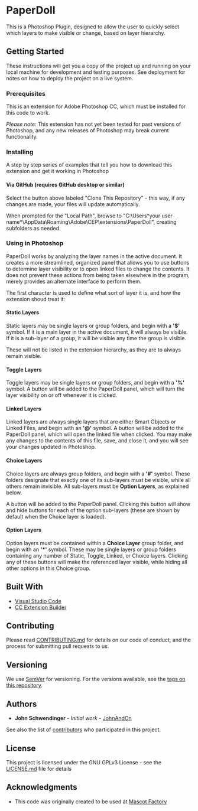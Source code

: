 # PaperDoll

This is a Photoshop Plugin, designed to allow the user to quickly select which layers to make visible or change, based on layer hierarchy.

## Getting Started

These instructions will get you a copy of the project up and running on your local machine for development and testing purposes. See deployment for notes on how to deploy the project on a live system.

### Prerequisites

This is an extension for Adobe Photoshop CC, which must be installed for this code to work.

*Please note:* This extension has not yet been tested for past versions of Photoshop, and any new releases of Photoshop may break current functionality.

### Installing

A step by step series of examples that tell you how to download this extension and get it working in Photoshop

#### Via GitHub (requires GitHub desktop or similar)

Select the button above labeled "Clone This Repository" - this way, if any changes are made, your files will update automatically.

When prompted for the "Local Path", browse to "C:\Users\*your user name*\AppData\Roaming\Adobe\CEP\extensions\PaperDoll", creating subfolders as needed.

### Using in Photoshop

PaperDoll works by analyzing the layer names in the active document. It creates a more streamlined, organized panel that allows you to use buttons to determine layer visibility or to open linked files to change the contents. It does not prevent these actions from being taken elsewhere in the program, merely provides an alternate interface to perform them.

The first character is used to define what sort of layer it is, and how the extension shoud treat it:

#### Static Layers

Static layers may be single layers or group folders, and begin with a **'$'** symbol. If it is a main layer in the active document, it will always be visible. If it is a sub-layer of a group, it will be visible any time the group is visible. 

These will not be listed in the extension hierarchy, as they are to always remain visible.

#### Toggle Layers

Toggle layers may be single layers or group folders, and begin with a **'%'** symbol.  A button will be added to the PaperDoll panel, which will turn the layer visibility on or off whenever it is clicked.

#### Linked Layers

Linked layers are always single layers that are either Smart Objects or Linked Files, and begin with an **'@'** symbol.  A button will be added to the PaperDoll panel, which will open the linked file when clicked.  You may make any changes to the contents of this file, save, and close it, and you will see your changes updated in Photoshop.

#### Choice Layers

Choice layers are always group folders, and begin with a **'#'** symbol.  These folders designate that exactly one of its sub-layers must be visible, while all others remain invisible.  All sub-layers must be **Option Layers**, as explained below.  

A button will be added to the PaperDoll panel.  Clicking this button will show and hide buttons for each of the option sub-layers (these are shown by default when the Choice layer is loaded).

#### Option Layers

Option layers must be contained within a **Choice Layer** group folder, and begin with an **'\*'** symbol.  These may be single layers or group folders containing any number of Static, Toggle, Linked, or Choice layers.  Clicking any of these buttons will make the referenced layer visible, while hiding all other options in this Choice group.

## Built With

* [Visual Studio Code](https://code.visualstudio.com/)
* [CC Extension Builder](https://marketplace.visualstudio.com/items?itemName=hennamann.cc-extension-builder)

## Contributing

Please read [CONTRIBUTING.md](https://gist.github.com/PurpleBooth/b24679402957c63ec426) for details on our code of conduct, and the process for submitting pull requests to us.

## Versioning

We use [SemVer](http://semver.org/) for versioning. For the versions available, see the [tags on this repository](https://github.com/JohnAndOn/PaperDoll/tags). 

## Authors

* **John Schwendinger** - *Initial work* - [JohnAndOn](https://github.com/JohnAndOn)

See also the list of [contributors](https://github.com/JohnAndOn/PaperDoll/contributors) who participated in this project.

## License

This project is licensed under the GNU GPLv3 License - see the [LICENSE.md](LICENSE.md) file for details

## Acknowledgments

* This code was originally created to be used at [Mascot Factory](www.mascotfactory.com)
